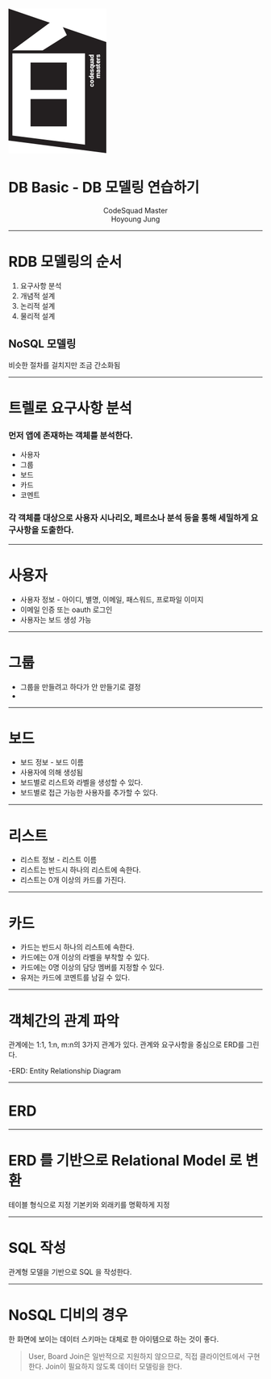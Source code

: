 <!-- page_number: true -->
# ![30%](images/img_white.png) 
# DB Basic - DB 모델링 연습하기
<p align='center'>
CodeSquad Master <br>
Hoyoung Jung
</p>

---
# RDB 모델링의 순서
1. 요구사항 분석
2. 개념적 설계
3. 논리적 설계
4. 물리적 설계 

## NoSQL 모델링
비슷한 절차를 걸치지만 조금 간소화됨

---
# 트렐로 요구사항 분석 
### 먼저 앱에 존재하는 객체를 분석한다. 

- 사용자 
- 그룹 
- 보드 
- 카드 
- 코멘트 

### 각 객체를 대상으로 사용자 시나리오, 페르소나 분석 등을 통해 세밀하게 요구사항을 도출한다. 


---
# 사용자
- 사용자 정보 - 아이디, 별명, 이메일, 패스워드, 프로파일 이미지
- 이메일 인증 또는 oauth 로그인 
- 사용자는 보드 생성 가능 

---
# 그룹
- 그룹을 만들려고 하다가 안 만들기로 결정
- 

---
# 보드 
- 보드 정보 - 보드 이름 
- 사용자에 의해 생성됨
- 보드별로 리스트와 라벨을 생성할 수 있다. 
- 보드별로 접근 가능한 사용자를 추가할 수 있다. 

---
# 리스트 
- 리스트 정보 - 리스트 이름
- 리스트는 반드시 하나의 리스트에 속한다.
- 리스트는 0개 이상의 카드를 가진다.

---
# 카드 
- 카드는 반드시 하나의 리스트에 속한다. 
- 카드에는 0개 이상의 라벨을 부착할 수 있다. 
- 카드에는 0명 이상의 담당 멤버를 지정할 수 있다. 
- 유저는 카드에 코멘트를 남길 수 있다. 


---
# 객체간의 관계 파악
관계에는 1:1, 1:n, m:n의 3가지 관계가 있다. 
관계와 요구사항을 중심으로 ERD를 그린다.

-ERD: Entity Relationship Diagram

---
# ERD

---
# ERD 를 기반으로 Relational Model 로 변환
테이블 형식으로 지정 
기본키와 외래키를 명확하게 지정

---
# SQL 작성
관계형 모델을 기반으로 SQL 을 작성한다. 

---
# NoSQL 디비의 경우 
한 화면에 보이는 데이터 스키마는 대체로 한 아이템으로 하는 것이 좋다. 
> User, Board 
Join은 일반적으로 지원하지 않으므로, 직접 클라이언트에서 구현한다. 
Join이 필요하지 않도록 데이터 모델링을 한다. 
